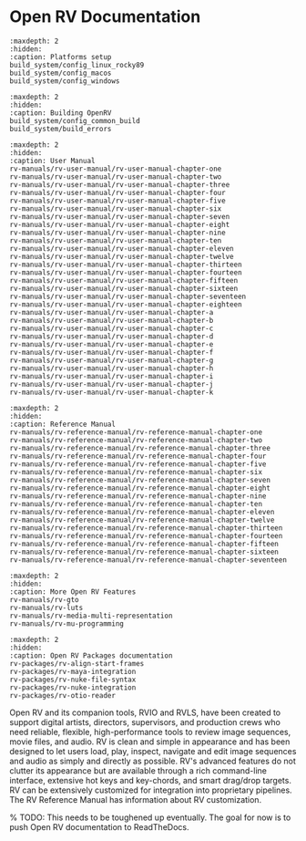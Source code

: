 # Open RV Documentation

```{toctree}
:maxdepth: 2
:hidden:
:caption: Platforms setup
build_system/config_linux_rocky89
build_system/config_macos
build_system/config_windows
```

```{toctree}
:maxdepth: 2
:hidden:
:caption: Building OpenRV
build_system/config_common_build
build_system/build_errors
```

```{toctree}
:maxdepth: 2
:hidden:
:caption: User Manual
rv-manuals/rv-user-manual/rv-user-manual-chapter-one
rv-manuals/rv-user-manual/rv-user-manual-chapter-two
rv-manuals/rv-user-manual/rv-user-manual-chapter-three
rv-manuals/rv-user-manual/rv-user-manual-chapter-four
rv-manuals/rv-user-manual/rv-user-manual-chapter-five
rv-manuals/rv-user-manual/rv-user-manual-chapter-six
rv-manuals/rv-user-manual/rv-user-manual-chapter-seven
rv-manuals/rv-user-manual/rv-user-manual-chapter-eight
rv-manuals/rv-user-manual/rv-user-manual-chapter-nine
rv-manuals/rv-user-manual/rv-user-manual-chapter-ten
rv-manuals/rv-user-manual/rv-user-manual-chapter-eleven
rv-manuals/rv-user-manual/rv-user-manual-chapter-twelve
rv-manuals/rv-user-manual/rv-user-manual-chapter-thirteen
rv-manuals/rv-user-manual/rv-user-manual-chapter-fourteen
rv-manuals/rv-user-manual/rv-user-manual-chapter-fifteen
rv-manuals/rv-user-manual/rv-user-manual-chapter-sixteen
rv-manuals/rv-user-manual/rv-user-manual-chapter-seventeen
rv-manuals/rv-user-manual/rv-user-manual-chapter-eighteen
rv-manuals/rv-user-manual/rv-user-manual-chapter-a
rv-manuals/rv-user-manual/rv-user-manual-chapter-b
rv-manuals/rv-user-manual/rv-user-manual-chapter-c
rv-manuals/rv-user-manual/rv-user-manual-chapter-d
rv-manuals/rv-user-manual/rv-user-manual-chapter-e
rv-manuals/rv-user-manual/rv-user-manual-chapter-f
rv-manuals/rv-user-manual/rv-user-manual-chapter-g
rv-manuals/rv-user-manual/rv-user-manual-chapter-h
rv-manuals/rv-user-manual/rv-user-manual-chapter-i
rv-manuals/rv-user-manual/rv-user-manual-chapter-j
rv-manuals/rv-user-manual/rv-user-manual-chapter-k
```

```{toctree}
:maxdepth: 2
:hidden:
:caption: Reference Manual
rv-manuals/rv-reference-manual/rv-reference-manual-chapter-one
rv-manuals/rv-reference-manual/rv-reference-manual-chapter-two
rv-manuals/rv-reference-manual/rv-reference-manual-chapter-three
rv-manuals/rv-reference-manual/rv-reference-manual-chapter-four
rv-manuals/rv-reference-manual/rv-reference-manual-chapter-five
rv-manuals/rv-reference-manual/rv-reference-manual-chapter-six
rv-manuals/rv-reference-manual/rv-reference-manual-chapter-seven
rv-manuals/rv-reference-manual/rv-reference-manual-chapter-eight
rv-manuals/rv-reference-manual/rv-reference-manual-chapter-nine
rv-manuals/rv-reference-manual/rv-reference-manual-chapter-ten
rv-manuals/rv-reference-manual/rv-reference-manual-chapter-eleven
rv-manuals/rv-reference-manual/rv-reference-manual-chapter-twelve
rv-manuals/rv-reference-manual/rv-reference-manual-chapter-thirteen
rv-manuals/rv-reference-manual/rv-reference-manual-chapter-fourteen
rv-manuals/rv-reference-manual/rv-reference-manual-chapter-fifteen
rv-manuals/rv-reference-manual/rv-reference-manual-chapter-sixteen
rv-manuals/rv-reference-manual/rv-reference-manual-chapter-seventeen
```

```{toctree}
:maxdepth: 2
:hidden:
:caption: More Open RV Features
rv-manuals/rv-gto
rv-manuals/rv-luts
rv-manuals/rv-media-multi-representation
rv-manuals/rv-mu-programming
```

```{toctree}
:maxdepth: 2
:hidden:
:caption: Open RV Packages documentation
rv-packages/rv-align-start-frames
rv-packages/rv-maya-integration
rv-packages/rv-nuke-file-syntax
rv-packages/rv-nuke-integration
rv-packages/rv-otio-reader
```

Open RV and its companion tools, RVIO and RVLS, have been created to support digital artists, directors, supervisors, and production crews who need reliable, flexible, high-performance tools to review image sequences, movie files, and audio. RV is clean and simple in appearance and has been designed to let users load, play, inspect, navigate and edit image sequences and audio as simply and directly as possible. RV's advanced features do not clutter its appearance but are available through a rich command-line interface, extensive hot keys and key-chords, and smart drag/drop targets. RV can be extensively customized for integration into proprietary pipelines. The RV Reference Manual has information about RV customization.

% TODO: This needs to be toughened up eventually. The goal for now is to push Open RV documentation to ReadTheDocs.
